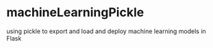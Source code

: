 # machineLearningPickle
using pickle to export and load and deploy machine learning models in Flask
